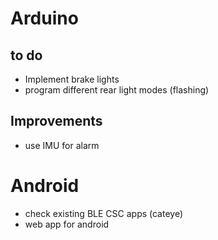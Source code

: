 # Arduino
## to do
* Implement brake lights
* program different rear light modes (flashing)

## Improvements
* use IMU for alarm

# Android
* check existing BLE CSC apps (cateye)
* web app for android
